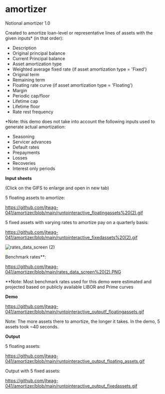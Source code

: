 # amortizer
Notional amortizer 1.0


Created to amortize loan-level or representative lines of assets with the given inputs* (in that order):
- Description
- Original principal balance
- Current Principal balance
- Asset amortization type
- Weighted average fixed rate (if asset amortization type = 'Fixed')
- Original term
- Remaining term
- Floating rate curve (if asset amortization type = 'Floating')
- Margin
- Periodic cap/floor
- Lifetime cap
- Lifetime floor
- Rate rest frequency


*Note: this demo does not take into account the following inputs used to generate actual amortization:



- Seasoning
- Servicer advances
- Default rates
- Prepayments
- Losses
- Recoveries
- Interest only periods




**Input sheets**

(Click on the GIFS to enlarge and open in new tab)

5 floating assets to amortize:

https://github.com/jtwag-041/amortizer/blob/main/runtointeractive_floatingassets%20(2).gif




5 fixed assets with varying rates to amortize pay on a quarterly basis:

https://github.com/jtwag-041/amortizer/blob/main/runtointeractive_fixedassets%20(2).gif

![rates_data_screen (2)](https://github.com/jtwag-041/amortizer/assets/48776287/83483ac3-28fa-4845-be66-22b03b43379e)

Benchmark rates**: 

https://github.com/jtwag-041/amortizer/blob/main/rates_data_screen%20(2).PNG

**Note: Most benchmark rates used for this demo were estimated and projected based on publicly available LIBOR and Prime curves




**Demo**

https://github.com/jtwag-041/amortizer/blob/main/runtointeractive_outputf_floatingassets.gif

Note: The more assets there to amortize, the longer it takes. In the demo, 5 assets took ~40 seconds.




**Output**

5 floating assets:

https://github.com/jtwag-041/amortizer/blob/main/runtointeractive_output_floating_assets.gif


Output with 5 fixed assets:

https://github.com/jtwag-041/amortizer/blob/main/runtointeractive_output_fixedassets.gif





